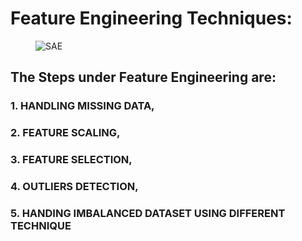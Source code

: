 # Feature Engineering Techniques:

<figure>
    <img src="https://406167-1278791-raikfcquaxqncofqfm.stackpathdns.com/wp-content/uploads/2021/03/A-Hands-on-Guide-to-Feature-Engineering-for-Machine-Learning-1024x537.png" alt="SAE" title="" />
</figure>

## The Steps under Feature Engineering are:
### 1. HANDLING MISSING DATA, 
### 2. FEATURE SCALING, 
### 3. FEATURE SELECTION, 
### 4. OUTLIERS DETECTION, 
### 5. HANDING IMBALANCED DATASET USING DIFFERENT TECHNIQUE
